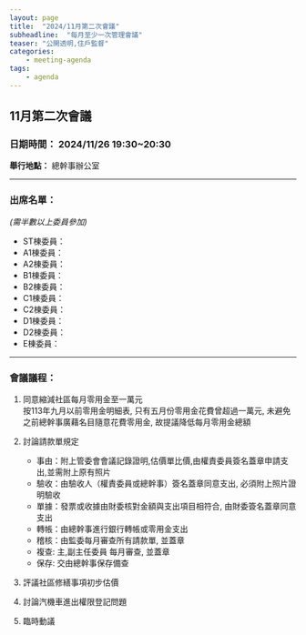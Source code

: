 ```yaml
---
layout: page
title:  "2024/11月第二次會議"
subheadline:  "每月至少一次管理會議"
teaser: "公開透明,住戶監督"
categories:
    - meeting-agenda
tags:
    - agenda
---
```

## 11月第二次會議

### 日期時間： 2024/11/26 19:30~20:30
**舉行地點：** 總幹事辦公室<br>

---
### 出席名單： 
*(需半數以上委員參加)*<br>
* ST棟委員：
* A1棟委員：
* A2棟委員：
* B1棟委員：
* B2棟委員：
* C1棟委員：
* C2棟委員：
* D1棟委員：
* D2棟委員：
* E棟委員：

---
### 會議議程：

1. 同意縮減社區每月零用金至一萬元<br>
按113年九月以前零用金明細表, 只有五月份零用金花費曾超過一萬元, 未避免之前總幹事廣藉名目隨意花費零用金, 故提議降低每月零用金總額<br>

2. 討論請款單規定<br>
   - 事由：附上管委會會議記錄證明,估價單比價,由權責委員簽名蓋章申請支出,並需附上原有照片
   - 驗收：由驗收人（權責委員或總幹事）簽名蓋章同意支出, 必須附上照片證明驗收
   - 單據：發票或收據由財委核對金額與支出項目相符合, 由財委簽名蓋章同意支出
   - 轉帳：由總幹事進行銀行轉帳或零用金支出
   - 稽核：由監委每月審查所有請款單, 並蓋章
   - 複查: 主,副主任委員 每月審查, 並蓋章
   - 保存: 交由總幹事保存備查


3. 評議社區修繕事項初步估價<br>

4. 討論汽機車進出權限登記問題<br>

5. 臨時動議<br>



